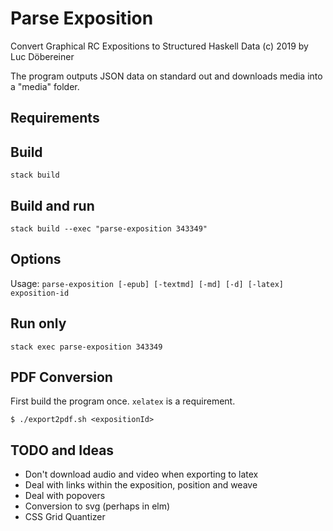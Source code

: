 # Parse Exposition
Convert Graphical RC Expositions to Structured Haskell Data
(c) 2019 by Luc Döbereiner

The program outputs JSON data on standard out and downloads media into a "media" folder.

## Requirements

## Build
```stack build```

## Build and run
```stack build --exec "parse-exposition 343349"```

## Options
 Usage: ```parse-exposition [-epub] [-textmd] [-md] [-d] [-latex] exposition-id```


## Run only
```stack exec parse-exposition 343349```

## PDF Conversion
First build the program once. `xelatex` is a requirement.

```$ ./export2pdf.sh <expositionId>```

## TODO and Ideas
* Don't download audio and video when exporting to latex
* Deal with links within the exposition, position and weave
* Deal with popovers
* Conversion to svg (perhaps in elm)
* CSS Grid Quantizer

